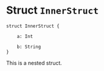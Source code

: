 # Struct `InnerStruct`

```cadence
struct InnerStruct {

    a: Int

    b: String
}
```

This is a nested struct.
